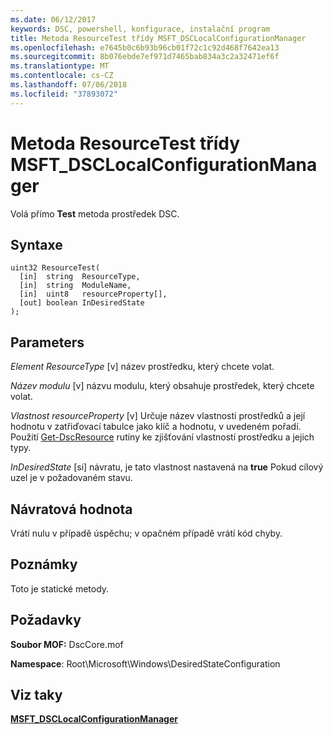 ```yaml
---
ms.date: 06/12/2017
keywords: DSC, powershell, konfigurace, instalační program
title: Metoda ResourceTest třídy MSFT_DSCLocalConfigurationManager
ms.openlocfilehash: e7645b0c6b93b96cb01f72c1c92d468f7642ea13
ms.sourcegitcommit: 8b076ebde7ef971d7465bab834a3c2a32471ef6f
ms.translationtype: MT
ms.contentlocale: cs-CZ
ms.lasthandoff: 07/06/2018
ms.locfileid: "37893072"
---
```

# <a name="resourcetest-method-of-the-msftdsclocalconfigurationmanager-class"></a>Metoda ResourceTest třídy MSFT_DSCLocalConfigurationManager

Volá přímo **Test** metoda prostředek DSC.

## <a name="syntax"></a>Syntaxe

```mof
uint32 ResourceTest(
  [in]  string  ResourceType,
  [in]  string  ModuleName,
  [in]  uint8   resourceProperty[],
  [out] boolean InDesiredState
);
```

## <a name="parameters"></a>Parameters

*Element ResourceType* \[v\] název prostředku, který chcete volat.

*Název modulu* \[v\] názvu modulu, který obsahuje prostředek, který chcete volat.

*Vlastnost resourceProperty* \[v\] Určuje název vlastnosti prostředků a její hodnotu v zatřiďovací tabulce jako klíč a hodnotu, v uvedeném pořadí. Použití [Get-DscResource](/powershell/module/PSDesiredStateConfiguration/Get-DscResource) rutiny ke zjišťování vlastností prostředku a jejich typy.

*InDesiredState* \[si\] návratu, je tato vlastnost nastavená na **true** Pokud cílový uzel je v požadovaném stavu.

## <a name="return-value"></a>Návratová hodnota

Vrátí nulu v případě úspěchu; v opačném případě vrátí kód chyby.

## <a name="remarks"></a>Poznámky

Toto je statické metody.

## <a name="requirements"></a>Požadavky

**Soubor MOF:** DscCore.mof

**Namespace**: Root\Microsoft\Windows\DesiredStateConfiguration

## <a name="see-also"></a>Viz taky

[**MSFT_DSCLocalConfigurationManager**](msft-dsclocalconfigurationmanager.md)